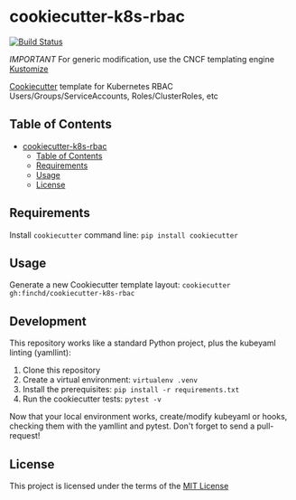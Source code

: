 cookiecutter-k8s-rbac
=====================

[![Build Status](https://travis-ci.com/finchd/cookiecutter-k8s-rbac.svg?branch=master)](https://travis-ci.com/finchd/cookiecutter-k8s-rbac)

*IMPORTANT* For generic modification, use the CNCF templating engine [Kustomize](https://github.com/kubernetes-sigs/kustomize)

[Cookiecutter](https://github.com/audreyr/cookiecutter ) template for Kubernetes RBAC Users/Groups/ServiceAccounts, Roles/ClusterRoles, etc

Table of Contents
-----------------

<!--ts-->
   * [cookiecutter-k8s-rbac](#cookiecutter-k8s-rbac)
      * [Table of Contents](#table-of-contents)
      * [Requirements](#requirements)
      * [Usage](#usage)
      * [License](#license)

<!-- Added by: finchd, at: 2018-11-02T20:49-07:00 -->

<!--te-->

Requirements
------------
Install `cookiecutter` command line: `pip install cookiecutter`    

Usage
-----
Generate a new Cookiecutter template layout: `cookiecutter gh:finchd/cookiecutter-k8s-rbac`

Development
-----------

This repository works like a standard Python project, plus the kubeyaml linting (yamllint):

1.  Clone this repository
2.  Create a virtual environment: `virtualenv .venv`
3.  Install the prerequisites: `pip install -r requirements.txt`
4.  Run the cookiecutter tests: `pytest -v`

Now that your local environment works, create/modify kubeyaml or hooks, checking them with the yamllint and pytest.
Don't forget to send a pull-request!

License
-------
This project is licensed under the terms of the [MIT License](/LICENSE)
